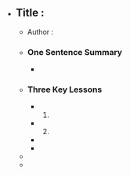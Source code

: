 - ## Title :
	- Author :
	- ### One Sentence Summary
		-
	- ### Three Key Lessons
		- 1.
		- 2.
		-
		-
	-
	-